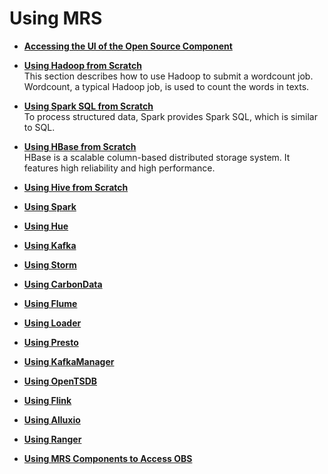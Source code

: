 # Using MRS<a name="EN-US_TOPIC_0125375981"></a>

-   **[Accessing the UI of the Open Source Component](accessing-the-ui-of-the-open-source-component.md)**  

-   **[Using Hadoop from Scratch](using-hadoop-from-scratch.md)**  
This section describes how to use Hadoop to submit a wordcount job. Wordcount, a typical Hadoop job, is used to count the words in texts.
-   **[Using Spark SQL from Scratch](using-spark-sql-from-scratch.md)**  
To process structured data, Spark provides Spark SQL, which is similar to SQL.
-   **[Using HBase from Scratch](using-hbase-from-scratch.md)**  
HBase is a scalable column-based distributed storage system. It features high reliability and high performance.
-   **[Using Hive from Scratch](using-hive-from-scratch.md)**  

-   **[Using Spark](using-spark.md)**  

-   **[Using Hue](using-hue.md)**  

-   **[Using Kafka](using-kafka.md)**  

-   **[Using Storm](using-storm.md)**  

-   **[Using CarbonData](using-carbondata.md)**  

-   **[Using Flume](using-flume.md)**  

-   **[Using Loader](using-loader.md)**  

-   **[Using Presto](using-presto.md)**  

-   **[Using KafkaManager](using-kafkamanager.md)**  

-   **[Using OpenTSDB](using-opentsdb.md)**  

-   **[Using Flink](using-flink.md)**  

-   **[Using Alluxio](using-alluxio.md)**  

-   **[Using Ranger](using-ranger.md)**  

-   **[Using MRS Components to Access OBS](using-mrs-components-to-access-obs.md)**  


